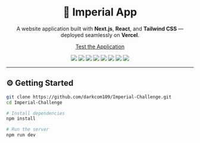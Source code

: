<h1 align="center">🚀 Imperial App</h1>

<p align="center">
  A website application built with <strong>Next.js</strong>, <strong>React</strong>, and <strong>Tailwind CSS</strong> — deployed seamlessly on <strong>Vercel</strong>.
</p>

<div style="text-align: center">
  <a href="https://advanced-expense-tracker-imperial-2.vercel.app/">Test the Application</a>
</div>

<p align="center">
  <img src="https://img.shields.io/badge/-HTML5-E34F26?style=for-the-badge&logo=html5&logoColor=white" />
  <img src="https://img.shields.io/badge/-CSS3-1572B6?style=for-the-badge&logo=css3&logoColor=white" />
  <img src="https://img.shields.io/badge/-JavaScript-F7DF1E?style=for-the-badge&logo=javascript&logoColor=black" />
  <img src="https://img.shields.io/badge/-TypeScript-blue?style=for-the-badge&logo=typescript&logoColor=black" />
  <img src="https://img.shields.io/badge/-React-61DAFB?style=for-the-badge&logo=react&logoColor=white" />
  <img src="https://img.shields.io/badge/-Next.js-000000?style=for-the-badge&logo=nextdotjs&logoColor=white" />
  <img src="https://img.shields.io/badge/-Tailwind_CSS-38B2AC?style=for-the-badge&logo=tailwind-css&logoColor=white" />
  <img src="https://img.shields.io/badge/-Vercel-000000?style=for-the-badge&logo=vercel&logoColor=white" />
</p>

---

## ⚙️ Getting Started

```bash
git clone https://github.com/darkcom109/Imperial-Challenge.git
cd Imperial-Challenge

# Install dependencies
npm install

# Run the server
npm run dev
```






